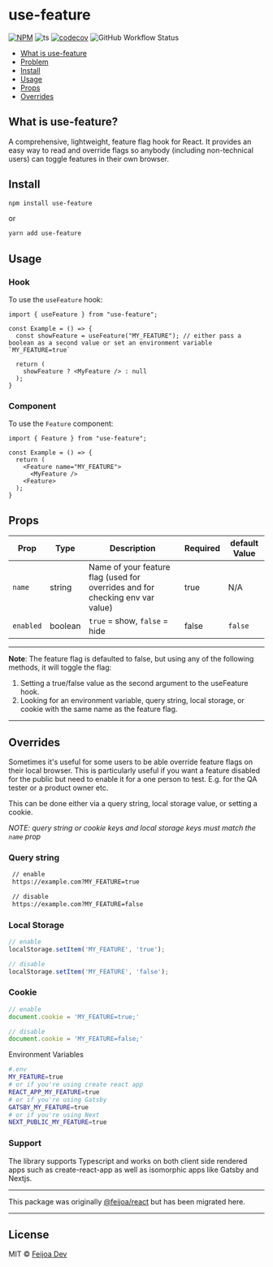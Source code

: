 # use-feature

[![NPM](https://img.shields.io/npm/v/use-feature.svg)](https://www.npmjs.com/package/use-feature) ![ts](https://badgen.net/badge/-/TypeScript/blue?icon=typescript&label) [![codecov](https://codecov.io/gh/feijoa-dev/use-feature/branch/main/graph/badge.svg?token=ABVLM7PCDG)](https://codecov.io/gh/feijoa-dev/use-feature) ![GitHub Workflow Status](https://img.shields.io/github/actions/workflow/status/feijoa-dev/use-feature/publish.yml) 

- [What is use-feature](#what-is-use-feature)
- [Problem](#problem)
- [Install](#install)
- [Usage](#usage)
- [Props](#props)
- [Overrides](#overrides)

## What is use-feature?
A comprehensive, lightweight, feature flag hook for React. It provides an easy way to read and override flags so anybody (including non-technical users) can toggle features in their own browser.

## Install

```bash
npm install use-feature
```
or
```bash
yarn add use-feature
```

## Usage
### Hook

To use the `useFeature` hook:

```tsx
import { useFeature } from "use-feature";

const Example = () => {
  const showFeature = useFeature("MY_FEATURE"); // either pass a boolean as a second value or set an environment variable `MY_FEATURE=true`

  return (
    showFeature ? <MyFeature /> : null
  );
}
```

### Component
To use the `Feature` component:
```tsx
import { Feature } from "use-feature";

const Example = () => {
  return (
    <Feature name="MY_FEATURE">
      <MyFeature />
    <Feature>
  );
}
```

## Props

| Prop            | Type        | Description                                                                     | Required | default Value  |
| ------------    | ----------- | -------------------------------------------------------                         | ---------| ---------|
| `name`          | string      | Name of your feature flag (used for overrides and for checking env var value)   | true     | N/A      |
| `enabled`       | boolean     | `true` = show, `false` = hide                                                   | false    | `false`    |
-------------------------

**Note**: The feature flag is defaulted to false, but using any of the following methods, it will toggle the flag:

1) Setting a true/false value as the second argument to the useFeature hook.
2) Looking for an environment variable, query string, local storage, or cookie with the same name as the feature flag.

---

## Overrides

Sometimes it's useful for some users to be able override feature flags on their local browser. This is particularly useful if you want a feature disabled for the public but need to enable it for a one person to test. E.g. for the QA tester or a product owner etc.

This can be done either via a query string, local storage value, or setting a cookie.

*NOTE: query string or cookie keys and local storage keys must match the `name` prop*

### Query string

```sh
 // enable
 https://example.com?MY_FEATURE=true

 // disable
 https://example.com?MY_FEATURE=false
```

### Local Storage

```js
// enable
localStorage.setItem('MY_FEATURE', 'true');

// disable
localStorage.setItem('MY_FEATURE', 'false');
```

### Cookie

```js
// enable
document.cookie = 'MY_FEATURE=true;'

// disable
document.cookie = 'MY_FEATURE=false;'
```

Environment Variables
```sh 
#.env
MY_FEATURE=true
# or if you're using create react app
REACT_APP_MY_FEATURE=true
# or if you're using Gatsby
GATSBY_MY_FEATURE=true
# or if you're using Next
NEXT_PUBLIC_MY_FEATURE=true
```

### Support

The library supports Typescript and works on both client side rendered apps such as create-react-app as well as isomorphic apps like Gatsby and Nextjs.

--- 
This package was originally [@feijoa/react](https://www.npmjs.com/package/@feijoa/react) but has been migrated here.

---

## License

MIT © [Feijoa Dev](https://github.com/feijoa-dev)
